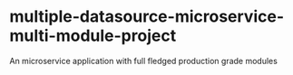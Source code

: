 # multiple-datasource-microservice-multi-module-project
An microservice application with full fledged production grade modules

